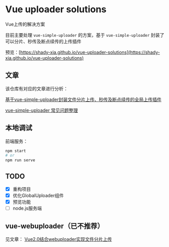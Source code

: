 # Vue uploader solutions

Vue上传的解决方案

目前主要处理 `vue-simple-uploader` 的方案，基于 `vue-simple-uploader` 封装了可以分片、秒传及断点续传的上传插件

预览：[https://shady-xia.github.io/vue-uploader-solutions](https://shady-xia.github.io/vue-uploader-solutions)

## 文章

该仓库有对应的文章进行分析：

[基于vue-simple-uploader封装文件分片上传、秒传及断点续传的全局上传插件](https://www.cnblogs.com/xiahj/p/vue-simple-uploader.html)

[vue-simple-uploader 常见问题整理](https://www.cnblogs.com/xiahj/p/15950975.html)

## 本地调试

前端服务：
```bash
npm start
# or
npm run serve
```

## TODO

* [x] 重构项目
* [x] 优化GlobalUploader组件
* [x] 预览功能
* [ ] node.js服务端

## vue-webuploader（已不推荐）

见文章：
[Vue2.0结合webuploader实现文件分片上传](https://www.cnblogs.com/xiahj/p/8529545.html)
